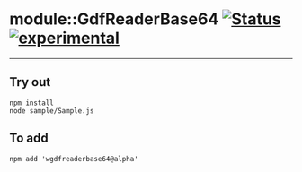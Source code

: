 
# module::GdfReaderBase64  [![Status](https://github.com/Wandalen/wGdfReaderBase64/workflows/Test/badge.svg)](https://github.com/Wandalen/wGdfReaderBase64/actions?query=workflow%3ATest) [![experimental](https://img.shields.io/badge/stability-experimental-orange.svg)](https://github.com/emersion/stability-badges#experimental)

___

## Try out
```
npm install
node sample/Sample.js
```

## To add
```
npm add 'wgdfreaderbase64@alpha'
```

